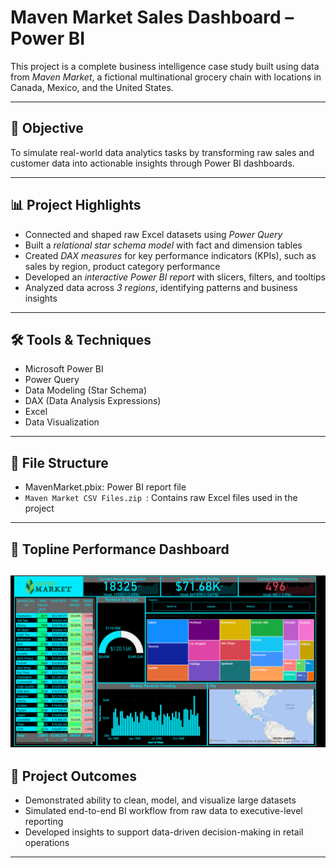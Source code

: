 # Maven Market Sales Dashboard – Power BI

This project is a complete business intelligence case study built using data from *Maven Market*, a fictional multinational grocery chain with locations in Canada, Mexico, and the United States.

---

## 📌 Objective

To simulate real-world data analytics tasks by transforming raw sales and customer data into actionable insights through Power BI dashboards.

---

## 📊 Project Highlights

- Connected and shaped raw Excel datasets using *Power Query*
- Built a *relational star schema model* with fact and dimension tables
- Created *DAX measures* for key performance indicators (KPIs), such as sales by region, product category performance
- Developed an *interactive Power BI report* with slicers, filters, and tooltips
- Analyzed data across *3 regions*, identifying patterns and business insights

---

## 🛠 Tools & Techniques

- Microsoft Power BI  
- Power Query  
- Data Modeling (Star Schema)  
- DAX (Data Analysis Expressions)  
- Excel  
- Data Visualization

---

## 📂 File Structure

- MavenMarket.pbix: Power BI report file
- `Maven Market CSV Files.zip `: Contains raw Excel files used in the project

---

## 📸 Topline Performance Dashboard


![Maven Market Power BI Dashboard](Topline_Performance.png)
---

## 🔗 Project Outcomes

- Demonstrated ability to clean, model, and visualize large datasets
- Simulated end-to-end BI workflow from raw data to executive-level reporting
- Developed insights to support data-driven decision-making in retail operations

---
